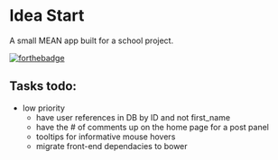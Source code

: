 # Idea Start
A small MEAN app built for a school project.

[![forthebadge](http://forthebadge.com/images/badges/compatibility-betamax.svg)](http://forthebadge.com)

## Tasks todo:

* low priority
	* have user references in DB by ID and not first_name 
	* have the # of comments up on the home page for a post panel
	* tooltips for informative mouse hovers
	* migrate front-end dependacies to bower
